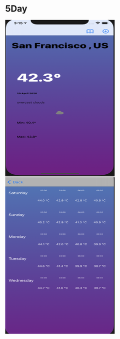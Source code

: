 # 5Day

<img src="Images/scr1.png" width="350" height="500">

<img src="Images/scr2.png" width="350" height="500">

